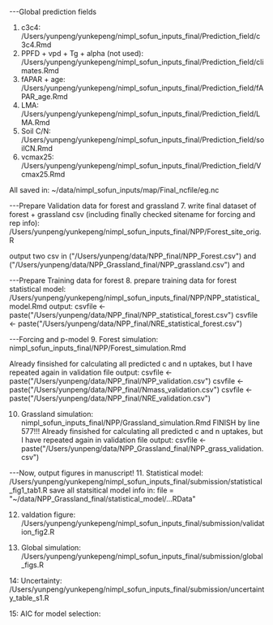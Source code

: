 ---Global prediction fields
1. c3c4: /Users/yunpeng/yunkepeng/nimpl_sofun_inputs_final/Prediction_field/c3c4.Rmd
2. PPFD + vpd + Tg + alpha (not used): /Users/yunpeng/yunkepeng/nimpl_sofun_inputs_final/Prediction_field/climates.Rmd
3. fAPAR + age: /Users/yunpeng/yunkepeng/nimpl_sofun_inputs_final/Prediction_field/fAPAR_age.Rmd
4. LMA: /Users/yunpeng/yunkepeng/nimpl_sofun_inputs_final/Prediction_field/LMA.Rmd
5. Soil C/N: /Users/yunpeng/yunkepeng/nimpl_sofun_inputs_final/Prediction_field/soilCN.Rmd
6. vcmax25: /Users/yunpeng/yunkepeng/nimpl_sofun_inputs_final/Prediction_field/Vcmax25.Rmd

All saved in: ~/data/nimpl_sofun_inputs/map/Final_ncfile/eg.nc

---Prepare Validation data for forest and grassland
7. write final dataset of forest + grassland csv (including finally checked sitename for forcing and rep info):
/Users/yunpeng/yunkepeng/nimpl_sofun_inputs_final/NPP/Forest_site_orig.R

output two csv in ("/Users/yunpeng/data/NPP_final/NPP_Forest.csv") and ("/Users/yunpeng/data/NPP_Grassland_final/NPP_grassland.csv") and 

---Prepare Training data for forest
8. prepare training data for forest statistical model: /Users/yunpeng/yunkepeng/nimpl_sofun_inputs_final/NPP/NPP_statistical_model.Rmd
output: 
csvfile <- paste("/Users/yunpeng/data/NPP_final/NPP_statistical_forest.csv")
csvfile <- paste("/Users/yunpeng/data/NPP_final/NRE_statistical_forest.csv")


---Forcing and p-model 
9. Forest simulation: nimpl_sofun_inputs_final/NPP/Forest_simulation.Rmd 

Already finsished for calculating all predicted c and n uptakes, but I have repeated again in validation file
output:
csvfile <- paste("/Users/yunpeng/data/NPP_final/NPP_validation.csv")
csvfile <- paste("/Users/yunpeng/data/NPP_final/Nmass_validation.csv")
csvfile <- paste("/Users/yunpeng/data/NPP_final/NRE_validation.csv")

10. Grassland simulation: nimpl_sofun_inputs_final/NPP/Grassland_simulation.Rmd 
FINISH by line 577!!!
Already finsished for calculating all predicted c and n uptakes, but I have repeated again in validation file
output:
csvfile <- paste("/Users/yunpeng/data/NPP_Grassland_final/NPP_grass_validation.csv")

---Now, output figures in manuscript!
11. Statistical model: /Users/yunpeng/yunkepeng/nimpl_sofun_inputs_final/submission/statistical_fig1_tab1.R
save all statsitical model info in: file = "~/data/NPP_Grassland_final/statistical_model/...RData"

12. valdation figure: /Users/yunpeng/yunkepeng/nimpl_sofun_inputs_final/submission/validation_fig2.R

13. Global simulation: /Users/yunpeng/yunkepeng/nimpl_sofun_inputs_final/submission/global_figs.R

14: Uncertainty: /Users/yunpeng/yunkepeng/nimpl_sofun_inputs_final/submission/uncertainty_table_s1.R

15: AIC for model selection: 
